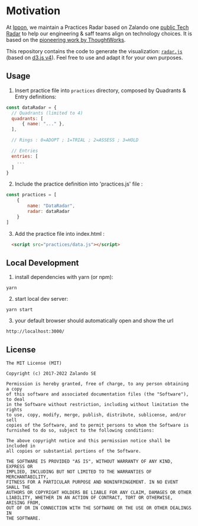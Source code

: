 # Motivation

At [Ippon](https://fr.ippon.tech/), we maintain a Practices Radar based on Zalando one [public Tech
Radar](http://zalando.github.io/tech-radar/) to help our engineering & saff teams
align on technology choices. It is based on the [pioneering work
by ThoughtWorks](https://www.thoughtworks.com/radar).

This repository contains the code to generate the visualization:
[`radar.js`](/docs/radar.js) (based on [d3.js v4](https://d3js.org)).
Feel free to use and adapt it for your own purposes.

## Usage

1. Insert practice file into `practices` directory, composed by Quadrants & Entry definitions:

```js
const dataRadar = {
  // Quadrants (limited to 4)
  quadrants: [
      { name: "..." },
  ],

  // Rings : 0=ADOPT ; 1=TRIAL ; 2=ASSESS ; 3=HOLD

  // Entries
  entries: [
    ...
  ]
}
```

2. Include the practice definition into 'practices.js' file :

```js
const practices = [
    {
        name: "DataRadar",
        radar: dataRadar
    }
]
```

3. Add the practice file into index.html :

```html
  <script src="practices/data.js"></script>

```

## Local Development

1. install dependencies with yarn (or npm):

```
yarn 
```

2. start local dev server:

```
yarn start
```

3. your default browser should automatically open and show the url
 
```
http://localhost:3000/
```

## License

```
The MIT License (MIT)

Copyright (c) 2017-2022 Zalando SE

Permission is hereby granted, free of charge, to any person obtaining a copy
of this software and associated documentation files (the "Software"), to deal
in the Software without restriction, including without limitation the rights
to use, copy, modify, merge, publish, distribute, sublicense, and/or sell
copies of the Software, and to permit persons to whom the Software is
furnished to do so, subject to the following conditions:

The above copyright notice and this permission notice shall be included in
all copies or substantial portions of the Software.

THE SOFTWARE IS PROVIDED "AS IS", WITHOUT WARRANTY OF ANY KIND, EXPRESS OR
IMPLIED, INCLUDING BUT NOT LIMITED TO THE WARRANTIES OF MERCHANTABILITY,
FITNESS FOR A PARTICULAR PURPOSE AND NONINFRINGEMENT. IN NO EVENT SHALL THE
AUTHORS OR COPYRIGHT HOLDERS BE LIABLE FOR ANY CLAIM, DAMAGES OR OTHER
LIABILITY, WHETHER IN AN ACTION OF CONTRACT, TORT OR OTHERWISE, ARISING FROM,
OUT OF OR IN CONNECTION WITH THE SOFTWARE OR THE USE OR OTHER DEALINGS IN
THE SOFTWARE.
```
